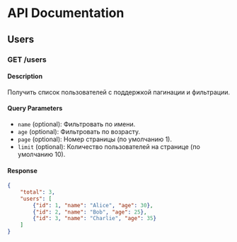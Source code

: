 # API Documentation

## Users

### GET /users
#### Description
Получить список пользователей с поддержкой пагинации и фильтрации.

#### Query Parameters
- `name` (optional): Фильтровать по имени.
- `age` (optional): Фильтровать по возрасту.
- `page` (optional): Номер страницы (по умолчанию 1).
- `limit` (optional): Количество пользователей на странице (по умолчанию 10).

#### Response
```json
{
    "total": 3,
    "users": [
        {"id": 1, "name": "Alice", "age": 30},
        {"id": 2, "name": "Bob", "age": 25},
        {"id": 3, "name": "Charlie", "age": 35}
    ]
}

